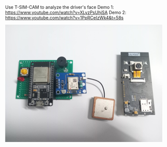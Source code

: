 Use T-SIM-CAM to analyze the driver's face
Demo 1: https://www.youtube.com/watch?v=XLyzPsUhjSA
Demo 2: https://www.youtube.com/watch?v=1PpRCeIzWk4&t=58s


![Demo](HW.jpg)

